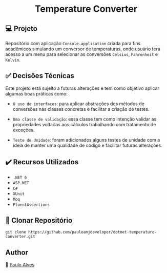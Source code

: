 <h1 align="center">Temperature Converter</h1>

## :computer: Projeto

Repositório com aplicação `Console.application` criada para fins acadêmicos simulando um conversor de temperaturas, onde usuário terá acesso a um menu para selecionar as conversões `Celsius`, `Fahrenheit` e `Kelvin`.

## :white_check_mark: Decisões Técnicas

Este projeto está sujeito a futuras alterações e tem como objetivo aplicar algumas boas práticas como:

- ``O uso de interfaces``: para aplicar abstrações dos métodos de conversões nas classes concretas e facilitar a criação de testes.
  
- ``Uma classe de validação``: essa classe tem como intenção validar as propriedades voltadas aos cálculos trabalhando com tratamento de exceções.

- ``Teste de Unidade``: foram adicionados alguns testes de unidade com a ideia de manter uma qualidade de código e facilitar futuras alterações.

## :heavy_check_mark: Recursos Utilizados

- ``.NET 6``
- ``ASP.NET``
- ``C#``
- ``XUnit``
- ``Moq``
- ``FluentAssertions``

## :floppy_disk: Clonar Repositório

```git clone https://github.com/pauloamjdeveloper/dotnet-temperature-converter.git```

## Author
:boy: [Paulo Alves](https://github.com/pauloamjdeveloper)

